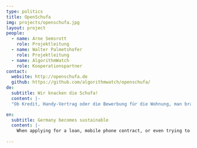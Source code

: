 ```yaml
---
type: politics
title: OpenSchufa
img: projects/openschufa.jpg
layout: project
people:
  - name: Arne Semsrott
    role: Projektleitung
  - name: Walter Palmetshofer
    role: Projektleitung
  - name: AlgorithmWatch
    role: Kooperationspartner 
contact:
  website: http://openschufa.de
  github: https://github.com/algorithmwatch/openschufa/
de:
  subtitle: Wir knacken die Schufa!
  content: |-
  "Ob Kredit, Handy-Vertrag oder die Bewerbung für die Wohnung, man braucht eine SCHUFA-Auskunft! Wir knacken den Algorithmus und wollen herausfinden, ob die SCHUFA Ungerechtigkeiten verstärkt."

en:
  subtitle: Germany becomes sustainable
  content: |-
    When applying for a loan, mobile phone contract, or even trying to rent an apartment in Germany, the Schufa score - Germany’s credit rating - is decisive. If you have a few „points“ too little, your application is refused. (Computer says „No“ to your new smartphone or apartment.) However, the calculation of these credit scores - done by the private Schufa company - is fully intransparent. The formula is a trade secret, and as such not open to the public. We want to change this intransparency with the project OpenSCHUFA. Together with AlgorithmWatch we want to reconstruct the Schufa algorithm with „reverse engineering“.
  
---
```

